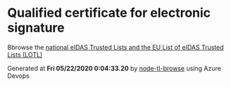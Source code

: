 # Qualified certificate for electronic signature 
 Bbrowse the [national eIDAS Trusted Lists and the EU List of eIDAS Trusted Lists (LOTL)](https://webgate.ec.europa.eu/tl-browser/#/) 
 
 
Generated at **Fri 05/22/2020  0:04:33.20** by [node-tl-browse](https://github.com/ymedlop/node-tl-browser) using Azure Devops 
